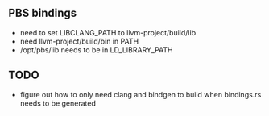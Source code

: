 ## PBS bindings
- need to set LIBCLANG_PATH to llvm-project/build/lib
- need llvm-project/build/bin in PATH
- /opt/pbs/lib needs to be in LD_LIBRARY_PATH


## TODO
- figure out how to only need clang and bindgen to build when bindings.rs needs to be generated
